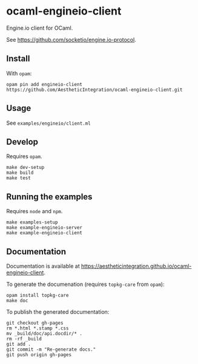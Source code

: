 ocaml-engineio-client
=====================

Engine.io client for OCaml.

See https://github.com/socketio/engine.io-protocol.

## Install

With `opam`:

```
opam pin add engineio-client https://github.com/AestheticIntegration/ocaml-engineio-client.git
```

## Usage

See `examples/engineio/client.ml`

## Develop

Requires `opam`.

```
make dev-setup
make build
make test
```

## Running the examples

Requires `node` and `npm`.

```
make examples-setup
make example-engineio-server
make example-engineio-client
```

## Documentation

Documentation is available at https://aestheticintegration.github.io/ocaml-engineio-client.

To generate the documenation (requires `topkg-care` from `opam`):

```
opam install topkg-care
make doc
```

To publish the generated documentation:

```
git checkout gh-pages
rm *.html *.stamp *.css
mv _build/doc/api.docdir/* .
rm -rf _build
git add .
git commit -m "Re-generate docs."
git push origin gh-pages
```
